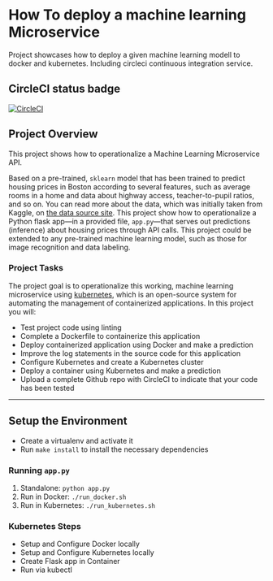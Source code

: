 # How To deploy a machine learning Microservice
Project showcases how to deploy a given machine learning modell to docker and kubernetes. Including circleci continuous integration service.

## CircleCI status badge

[![CircleCI](https://circleci.com/gh/we-make-ai/deploy-ml-microservice-kubernetes.svg?style=svg)](https://circleci.com/gh/we-make-ai/deploy-ml-microservice-kubernetes)

## Project Overview

This project shows how to operationalize a Machine Learning Microservice API. 

Based on a pre-trained, `sklearn` model that has been trained to predict housing prices in Boston according to several features, such as average rooms in a home and data about highway access, teacher-to-pupil ratios, and so on.
You can read more about the data, which was initially taken from Kaggle, on [the data source site](https://www.kaggle.com/c/boston-housing).
This project show how to operationalize a Python flask app—in a provided file, `app.py`—that serves out predictions (inference) about housing prices through API calls. 
This project could be extended to any pre-trained machine learning model, such as those for image recognition and data labeling.

### Project Tasks

The project goal is to operationalize this working, machine learning microservice using [kubernetes](https://kubernetes.io/), which is an open-source system for automating the management of containerized applications. In this project you will:
* Test project code using linting
* Complete a Dockerfile to containerize this application
* Deploy containerized application using Docker and make a prediction
* Improve the log statements in the source code for this application
* Configure Kubernetes and create a Kubernetes cluster
* Deploy a container using Kubernetes and make a prediction
* Upload a complete Github repo with CircleCI to indicate that your code has been tested


---

## Setup the Environment

* Create a virtualenv and activate it
* Run `make install` to install the necessary dependencies

### Running `app.py`

1. Standalone:  `python app.py`
2. Run in Docker:  `./run_docker.sh`
3. Run in Kubernetes:  `./run_kubernetes.sh`

### Kubernetes Steps

* Setup and Configure Docker locally
* Setup and Configure Kubernetes locally
* Create Flask app in Container
* Run via kubectl
